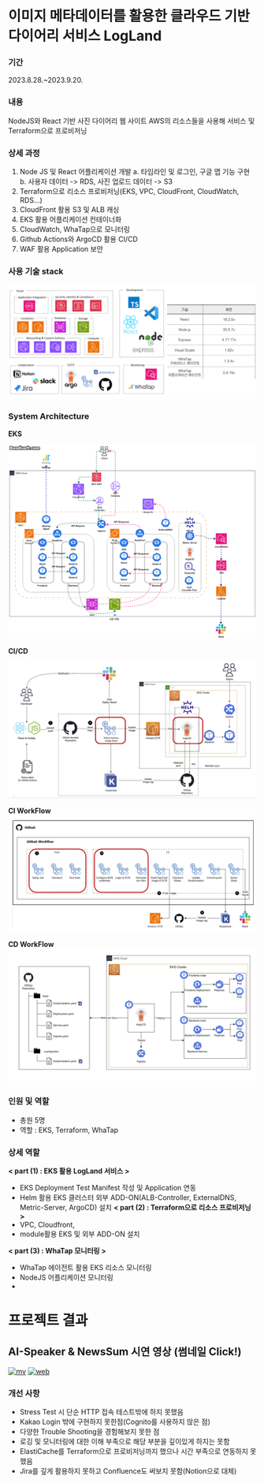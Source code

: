 
# 이미지 메타데이터를 활용한 클라우드 기반 다이어리 서비스 LogLand
 
### 기간  
 2023.8.28.~2023.9.20.  
 
### 내용   
NodeJS와 React 기반 사진 다이어리 웹 사이트 AWS의 리소스들을 사용해 서비스 및 Terraform으로 프로비저닝
 
### 상세 과정
 
1. Node JS 및 React 어플리케이션 개발
   a. 타임라인 및 로그인, 구글 맵 기능 구현  
   b. 사용자 데이터 -> RDS, 사진 업로드 데이터 -> S3     
2. Terraform으로 리소스 프로비저닝(EKS, VPC, CloudFront, CloudWatch, RDS...)
3. CloudFront 활용 S3 및 ALB 캐싱
4. EKS 활용 어플리케이션 컨테이너화
5. CloudWatch, WhaTap으로 모니터링
6. Github Actions와 ArgoCD 활용 CI/CD
7. WAF 활용 Application 보안

### 사용 기술 stack
 
 ![image](./manifest/dev.png)



### System Architecture  

**EKS**

![image](./manifest/arc.gif)  

**CI/CD**

![image](./manifest/cd1.png)  

**CI WorkFlow**
![image](./manifest/cd2.png)    


**CD WorkFlow**
![image](./manifest/cd3.png)  



### 인원 및 역할
- 총원 5명 
- 역할 : EKS, Terraform, WhaTap

### 상세 역할

**< part (1) : EKS 활용 LogLand 서비스 >**  
   - EKS Deployment Test Manifest 작성 및 Application 연동
   - Helm 활용 EKS 클러스터 외부 ADD-ON(ALB-Controller, ExternalDNS, Metric-Server, ArgoCD) 설치 
**< part (2) : Terraform으로 리소스 프로비저닝 >**
   - VPC, Cloudfront, 
   - module활용 EKS 및 외부 ADD-ON 설치  

**< part (3) : WhaTap 모니터링 >**
   - WhaTap 에이전트 활용 EKS 리소스 모니터링
   - NodeJS 어플리케이션 모니터링
   - 
# 프로젝트 결과

## AI-Speaker & NewsSum 시연 영상 (썸네일 Click!)
[![mv](https://img.youtube.com/vi/i5SYENVIA4M/hqdefault.jpg)](https://www.youtube.com/watch?v=i5SYENVIA4M)
[![web](https://img.youtube.com/vi/gvhjLhK6EMc/hqdefault.jpg)](https://www.youtube.com/watch?v=gvhjLhK6EMc)


### 개선 사항 
- Stress Test 시 단순 HTTP 접속 테스트밖에 하지 못했음
- Kakao Login 밖에 구현하지 못한점(Cognito를 사용하지 않은 점)
- 다양한 Trouble Shooting을 경험해보지 못한 점
- 로깅 및 모니터링에 대한 이해 부족으로 해당 부분을 깊이있게 하지는 못함
- ElastiCache를 Terraform으로 프로비저닝까지 했으나 시간 부족으로 연동하지 못했음
- Jira를 깊게 활용하지 못하고 Confluence도 써보지 못함(Notion으로 대체)
